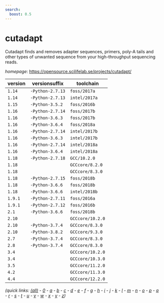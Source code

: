 ```yaml
---
search:
  boost: 0.5
---
```

# cutadapt

Cutadapt finds and removes adapter sequences, primers, poly-A tails and  other types of unwanted sequence from your high-throughput sequencing reads.

*homepage*: <https://opensource.scilifelab.se/projects/cutadapt/>

version | versionsuffix | toolchain
--------|---------------|----------
``1.14`` | ``-Python-2.7.13`` | ``foss/2017a``
``1.14`` | ``-Python-2.7.13`` | ``intel/2017a``
``1.15`` | ``-Python-3.5.2`` | ``foss/2016b``
``1.16`` | ``-Python-2.7.14`` | ``foss/2017b``
``1.16`` | ``-Python-3.6.3`` | ``foss/2017b``
``1.16`` | ``-Python-3.6.4`` | ``foss/2018a``
``1.16`` | ``-Python-2.7.14`` | ``intel/2017b``
``1.16`` | ``-Python-3.6.3`` | ``intel/2017b``
``1.16`` | ``-Python-2.7.14`` | ``intel/2018a``
``1.16`` | ``-Python-3.6.4`` | ``intel/2018a``
``1.18`` | ``-Python-2.7.18`` | ``GCC/10.2.0``
``1.18`` |  | ``GCCcore/8.2.0``
``1.18`` |  | ``GCCcore/8.3.0``
``1.18`` | ``-Python-2.7.15`` | ``foss/2018b``
``1.18`` | ``-Python-3.6.6`` | ``foss/2018b``
``1.18`` | ``-Python-3.6.6`` | ``intel/2018b``
``1.9.1`` | ``-Python-2.7.11`` | ``foss/2016a``
``1.9.1`` | ``-Python-2.7.12`` | ``foss/2016b``
``2.1`` | ``-Python-3.6.6`` | ``foss/2018b``
``2.10`` |  | ``GCCcore/10.2.0``
``2.10`` | ``-Python-3.7.4`` | ``GCCcore/8.3.0``
``2.10`` | ``-Python-3.8.2`` | ``GCCcore/9.3.0``
``2.7`` | ``-Python-3.7.4`` | ``GCCcore/8.3.0``
``2.8`` | ``-Python-3.7.4`` | ``GCCcore/8.3.0``
``3.4`` |  | ``GCCcore/10.2.0``
``3.4`` |  | ``GCCcore/10.3.0``
``3.5`` |  | ``GCCcore/11.2.0``
``4.2`` |  | ``GCCcore/11.3.0``
``4.4`` |  | ``GCCcore/12.2.0``


*(quick links: [(all)](../index.md) - [0](../0/index.md) - [a](../a/index.md) - [b](../b/index.md) - [c](../c/index.md) - [d](../d/index.md) - [e](../e/index.md) - [f](../f/index.md) - [g](../g/index.md) - [h](../h/index.md) - [i](../i/index.md) - [j](../j/index.md) - [k](../k/index.md) - [l](../l/index.md) - [m](../m/index.md) - [n](../n/index.md) - [o](../o/index.md) - [p](../p/index.md) - [q](../q/index.md) - [r](../r/index.md) - [s](../s/index.md) - [t](../t/index.md) - [u](../u/index.md) - [v](../v/index.md) - [w](../w/index.md) - [x](../x/index.md) - [y](../y/index.md) - [z](../z/index.md))*

